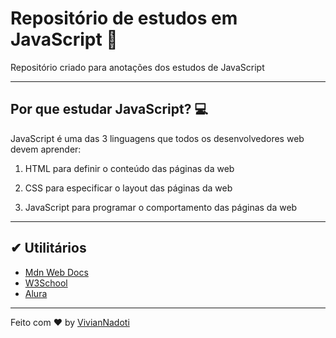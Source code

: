 # Repositório de estudos em JavaScript 🚀 

Repositório criado para anotações dos estudos de JavaScript

---

## Por que estudar JavaScript? 💻

JavaScript é uma das 3 linguagens que todos os desenvolvedores web devem aprender:

   1. HTML para definir o conteúdo das páginas da web

   2. CSS para especificar o layout das páginas da web

   3. JavaScript para programar o comportamento das páginas da web

---

## ✔ Utilitários

- [Mdn Web Docs](https://developer.mozilla.org/pt-BR/)
- [W3School](https://www.w3schools.com/)
- [Alura](https://www.alura.com.br/)

---

Feito com ♥ by [VivianNadoti](https://github.com/vinadoti)
